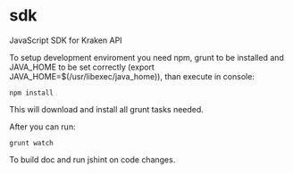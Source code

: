 sdk
===

JavaScript SDK for Kraken API

To setup development enviroment you need npm, grunt to be installed and JAVA_HOME to be set correctly (export JAVA_HOME=$(/usr/libexec/java_home)), than execute in console:

    npm install

This will download and install all grunt tasks needed.

After you can run:

    grunt watch

To build doc and run jshint on code changes.